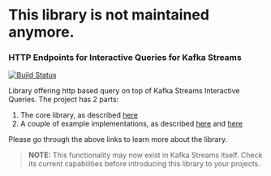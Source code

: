 # This library is not maintained anymore.


### HTTP Endpoints for Interactive Queries for Kafka Streams

[![Build Status](https://secure.travis-ci.org/lightbend/kafka-streams-query.png)](http://travis-ci.org/lightbend/kafka-streams-query)

Library offering http based query on top of Kafka Streams Interactive Queries. The project has 2 parts:

1. The core library, as described [here](lib/README.md)
2. A couple of example implementations, as described [here](examples/example-dsl/README.md) and [here](examples/example-proc/README.md)

Please go through the above links to learn more about the library.

> **NOTE:** This functionality may now exist in Kafka Streams itself. Check its current capabilities before introducing this library to your projects.
